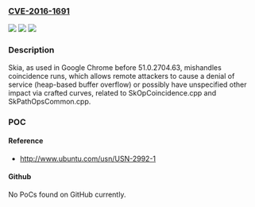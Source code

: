 ### [CVE-2016-1691](https://cve.mitre.org/cgi-bin/cvename.cgi?name=CVE-2016-1691)
![](https://img.shields.io/static/v1?label=Product&message=n%2Fa&color=blue)
![](https://img.shields.io/static/v1?label=Version&message=n%2Fa&color=blue)
![](https://img.shields.io/static/v1?label=Vulnerability&message=n%2Fa&color=brighgreen)

### Description

Skia, as used in Google Chrome before 51.0.2704.63, mishandles coincidence runs, which allows remote attackers to cause a denial of service (heap-based buffer overflow) or possibly have unspecified other impact via crafted curves, related to SkOpCoincidence.cpp and SkPathOpsCommon.cpp.

### POC

#### Reference
- http://www.ubuntu.com/usn/USN-2992-1

#### Github
No PoCs found on GitHub currently.

